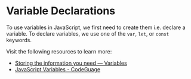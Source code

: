 # Variable Declarations

To use variables in JavaScript, we first need to create them i.e. declare a variable. To declare variables, we use one of the `var`, `let`, or `const` keywords.

Visit the following resources to learn more:

- [Storing the information you need — Variables](https://developer.mozilla.org/en-US/docs/Learn/JavaScript/First_steps/Variables)
- [JavaScript Variables - CodeGuage](https://www.codeguage.com/courses/js/variables)
